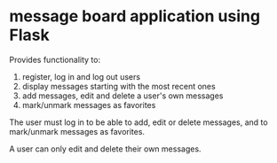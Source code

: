 # message board application using Flask

Provides functionality to:

1. register, log in and log out users
2. display messages starting with the most recent ones
3. add messages, edit and delete a user's own messages
4. mark/unmark messages as favorites

The user must log in to be able to add, edit or delete 
messages, and to mark/unmark messages as favorites.

A user can only edit and delete their own messages.